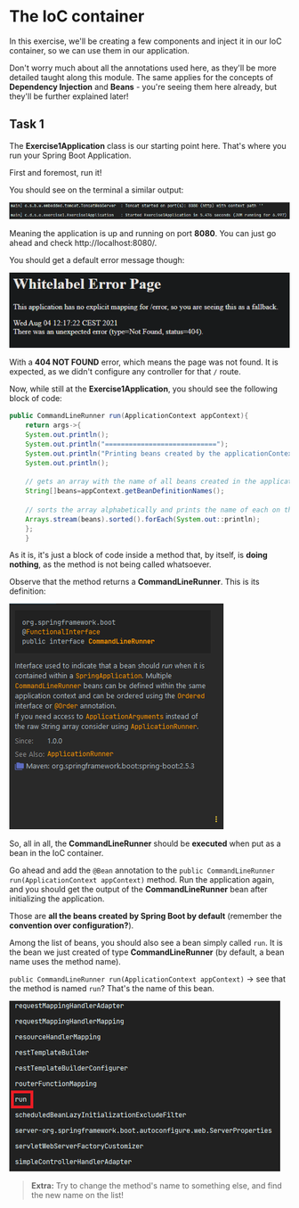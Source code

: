 # The IoC container

In this exercise, we'll be creating a few components and inject it in our IoC container, so we can
use them in our application.

Don't worry much about all the annotations used here, as they'll be more detailed taught along this
module. The same applies for the concepts of **Dependency Injection** and **Beans** - you're seeing
them here already, but they'll be further explained later!

## Task 1

The **Exercise1Application** class is our starting point here. That's where you run your Spring Boot
Application.

First and foremost, run it!

You should see on the terminal a similar output:

![img.png](img.png)

Meaning the application is up and running on port **8080**. You can just go ahead and check
http://localhost:8080/.

You should get a default error message though:

![img_1.png](img_1.png)

With a **404 NOT FOUND** error, which means the page was not found. It is expected, as we didn't
configure any controller for that `/` route.

Now, while still at the **Exercise1Application**, you should see the following block of code:

```java
public CommandLineRunner run(ApplicationContext appContext){
    return args->{
    System.out.println();
    System.out.println("============================");
    System.out.println("Printing beans created by the applicationContext");
    System.out.println();

    // gets an array with the name of all beans created in the application context
    String[]beans=appContext.getBeanDefinitionNames();

    // sorts the array alphabetically and prints the name of each on the console
    Arrays.stream(beans).sorted().forEach(System.out::println);
    };
    }
```

As it is, it's just a block of code inside a method that, by itself, is **doing nothing**, as the
method is not being called whatsoever.

Observe that the method returns a **CommandLineRunner**. This is its definition:

![img_2.png](img_2.png)

So, all in all, the **CommandLineRunner** should be **executed** when put as a bean in the IoC
container.

Go ahead and add the `@Bean` annotation to
the `public CommandLineRunner run(ApplicationContext appContext)` method. Run the application again,
and you should get the output of the
**CommandLineRunner** bean after initializing the application.

Those are **all the beans created by Spring Boot by default** (remember the **convention over
configuration?**).

Among the list of beans, you should also see a bean simply called `run`. It is the bean we just
created of type **CommandLineRunner** (by default, a bean name uses the method name).

`public CommandLineRunner run(ApplicationContext appContext)` -> see that the method is named
`run`? That's the name of this bean.

![img_3.png](img_3.png)

> **Extra:** Try to change the method's name to something else, and find the new name on the list!

##
